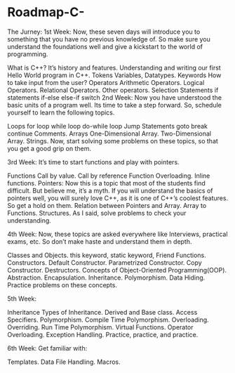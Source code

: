 # Roadmap-C-
The Jurney:
1st Week: Now, these seven days will introduce you to something that you have no previous knowledge of. So make sure you understand the foundations well and give a kickstart to the world of programming.

What is C++?
It’s history and features.
Understanding and writing our first Hello World program in C++.
Tokens
Variables, Datatypes.
Keywords
How to take input from the user?
Operators
Arithmetic Operators.
Logical Operators.
Relational Operators.
Other operators.
Selection Statements
if statements
if-else
else-if
switch
2nd Week: Now you have understood the basic units of a program well. Its time to take a step forward. So, schedule yourself to learn the following topics.

Loops
for loop
while loop
do-while loop
Jump Statements
goto
break
continue
Comments.
Arrays
One-Dimensional Array.
Two-Dimensional Array.
Strings.
Now, start solving some problems on these topics, so that you get a good grip on them.

3rd Week: It’s time to start functions and play with pointers.

Functions
Call by value.
Call by reference
Function Overloading.
Inline functions.
Pointers: Now this is a topic that most of the students find difficult. But believe me, it’s a myth. If you will understand the basics of pointers well, you will surely love C++, as it is one of C++’s coolest features. So get a hold on them.
Relation between Pointers and Array.
Array to Functions.
Structures.
As I said, solve problems to check your understanding.

4th Week: Now, these topics are asked everywhere like Interviews, practical exams, etc. So don’t make haste and understand them in depth.

Classes and Objects.
this keyword, static keyword, Friend Functions.
Constructors.
Default Constructor.
Parametrized Constructor.
Copy Constructor.
Destructors.
Concepts of Object-Oriented Programming(OOP).
Abstraction.
Encapsulation.
Inheritance.
Polymorphism.
Data Hiding.
Practice problems on these concepts.

5th Week:

Inheritance
Types of Inheritance.
Derived and Base class.
Access Specifiers.
Polymorphism.
Compile Time Polymorphism.
Overloading.
Overriding.
Run Time Polymorphism.
Virtual Functions.
Operator Overloading.
Exception Handling.
Practice, practice, and practice.

6th Week: Get familiar with:

Templates.
Data File Handling.
Macros.
